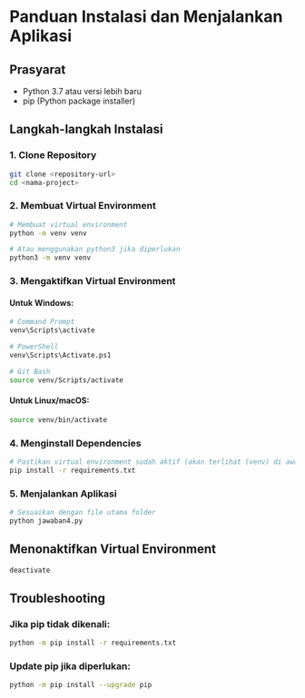 # Panduan Instalasi dan Menjalankan Aplikasi

## Prasyarat

- Python 3.7 atau versi lebih baru
- pip (Python package installer)

## Langkah-langkah Instalasi

### 1. Clone Repository

```bash
git clone <repository-url>
cd <nama-project>
```

### 2. Membuat Virtual Environment

```bash
# Membuat virtual environment
python -m venv venv

# Atau menggunakan python3 jika diperlukan
python3 -m venv venv
```

### 3. Mengaktifkan Virtual Environment

#### Untuk Windows:

```bash
# Command Prompt
venv\Scripts\activate

# PowerShell
venv\Scripts\Activate.ps1

# Git Bash
source venv/Scripts/activate
```

#### Untuk Linux/macOS:

```bash
source venv/bin/activate
```

### 4. Menginstall Dependencies

```bash
# Pastikan virtual environment sudah aktif (akan terlihat (venv) di awal command line)
pip install -r requirements.txt
```

### 5. Menjalankan Aplikasi

```bash
# Sesuaikan dengan file utama folder
python jawaban4.py
```

## Menonaktifkan Virtual Environment

```bash
deactivate
```

## Troubleshooting

### Jika pip tidak dikenali:

```bash
python -m pip install -r requirements.txt
```

### Update pip jika diperlukan:

```bash
python -m pip install --upgrade pip
```
